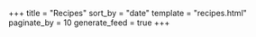 +++
title = "Recipes"
sort_by = "date"
template = "recipes.html"
paginate_by = 10
generate_feed = true
+++
